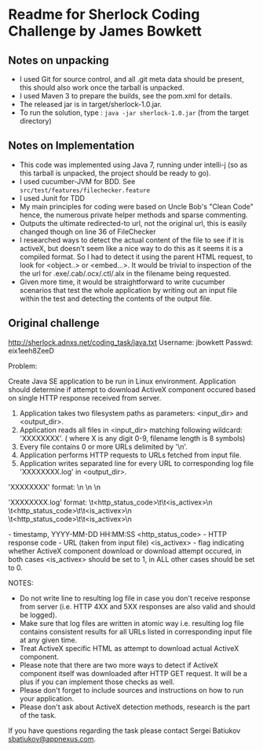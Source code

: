 # Readme for Sherlock Coding Challenge by James Bowkett #


## Notes on unpacking ##

 * I used Git for source control, and all .git meta data should be present,
 this should also work once the tarball is unpacked.
 * I used Maven 3 to prepare the builds, see the pom.xml for details.
 * The released jar is in target/sherlock-1.0.jar.
 * To run the solution, type : `java -jar sherlock-1.0.jar`
 (from the target directory)

## Notes on Implementation ##

 * This code was implemented using Java 7, running under intelli-j (so as this
 tarball is unpacked, the project should be ready to go).
 * I used cucumber-JVM for BDD. See `src/test/features/filechecker.feature`
 * I used Junit for TDD
 * My main principles for coding were based on Uncle Bob's "Clean Code" hence,
 the numerous private helper methods and sparse commenting.
 * Outputs the ultimate redirected-to url, not the original url, this is easily
 changed though on line 36 of FileChecker
 * I researched ways to detect the actual content of the file to see if it is
 activeX, but doesn't seem like a nice way to do this as it seems it is a
 compiled format.  So I had to detect it using the parent HTML request, to look
 for <object..> or <embed...>.  It would be trivial to inspection of the the url
 for .exe/.cab/.ocx/.ctl/.alx in the filename being requested.
 * Given more time, it would be straightforward to write cucumber scenarios that 
 test the whole application by writing out an input file within the test and
 detecting the contents of the output file.


## Original challenge ##

http://sherlock.adnxs.net/coding_task/java.txt
Username: jbowkett
Passwd: eix1eeh8ZeeD



Problem:

Create Java SE application to be run in Linux environment. Application should determine if attempt
to download ActiveX component occured based on single HTTP response received from server.

1. Application takes two filesystem paths as parameters: <input_dir> and <output_dir>.
2. Application reads all files in <input_dir> matching following wildcard: 'XXXXXXXX'. ( where X is
any digit 0-9, filename length is 8 symbols)
3. Every file contains 0 or more URLs delimited by '\n'.
4. Application performs HTTP requests to URLs fetched from input file.
5. Application writes <TAB> separated line for every URL to corresponding log file 'XXXXXXXX.log' in
<output_dir>.

'XXXXXXXX' format:
<url1>\n
<url2>\n
<url3>\n

'XXXXXXXX.log' format:
<datetime>\t<http_status_code>\t<url1>\t<is_activex>\n
<datetime>\t<http_status_code>\t<url2>\t<is_activex>\n
<datetime>\t<http_status_code>\t<url3>\t<is_activex>\n

<datetime> - timestamp, YYYY-MM-DD HH:MM:SS
<http_status_code> - HTTP response code
<url> - URL (taken from input file)
<is_activex> - flag indicating whether ActiveX component download or download attempt occured,
in both cases <is_activex> should be set to 1, in ALL other cases should be set to 0.

NOTES:
- Do not write line to resulting log file in case you don't receive response from server (i.e. HTTP 4XX and 5XX responses
are also valid and should be logged).
- Make sure that log files are written in atomic way i.e. resulting log file contains consistent results for all URLs listed in
corresponding input file at any given time.
- Treat ActiveX specific HTML as attempt to download actual ActiveX component.
- Please note that there are two more ways to detect if ActiveX component itself was downloaded after HTTP GET request.
It will be a plus if you can implement those checks as well.
- Please don't forget to include sources and instructions on how to run your application.
- Please don't ask about ActiveX detection methods, research is the part of the task.

If you have questions regarding the task please contact Sergei Batiukov <sbatiukov@appnexus.com>.